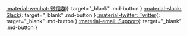 [:material-wechat: 微信群](https://jinshuju.net/f/lyrEow){: target="_blank" .md-button }
[:material-slack: Slack](https://communityinviter.com/apps/kube-ovn/kube-ovn/){: target="_blank" .md-button }
[:material-twitter: Twitter](https://twitter.com/KubeOvn){: target="_blank" .md-button }
[:material-email: Support](https://ma.alauda.cn/p/2f53a){: target="_blank" .md-button }
